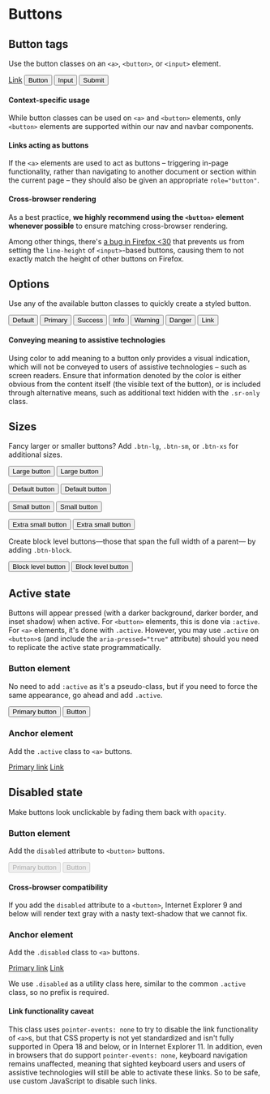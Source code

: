 <div class="bs-docs-section">
  <h1 id="buttons" class="page-header">Buttons</h1>

  <h2 id="buttons-tags">Button tags</h2>
  <p>Use the button classes on an <code>&lt;a&gt;</code>, <code>&lt;button&gt;</code>, or <code>&lt;input&gt;</code> element.</p>
  <form class="bs-example" data-example-id="btn-tags">
    <a class="btn btn-default" href="#" role="button">Link</a>
    <button class="btn btn-default" type="submit">Button</button>
    <input class="btn btn-default" type="button" value="Input">
    <input class="btn btn-default" type="submit" value="Submit">
  </form>


  <div class="bs-callout bs-callout-warning" id="callout-buttons-context-usage">
    <h4>Context-specific usage</h4>
    <p>While button classes can be used on <code>&lt;a&gt;</code> and <code>&lt;button&gt;</code> elements, only <code>&lt;button&gt;</code> elements are supported within our nav and navbar components.</p>
  </div>

  <div class="bs-callout bs-callout-warning" id="callout-buttons-anchor-accessibility">
    <h4>Links acting as buttons</h4>
    <p>If the <code>&lt;a&gt;</code> elements are used to act as buttons – triggering in-page functionality, rather than navigating to another document or section within the current page – they should also be given an appropriate <code>role="button"</code>.</p>
  </div>

  <div class="bs-callout bs-callout-warning" id="callout-buttons-ff-height">
    <h4>Cross-browser rendering</h4>
    <p>As a best practice, <strong>we highly recommend using the <code>&lt;button&gt;</code> element whenever possible</strong> to ensure matching cross-browser rendering.</p>
    <p>Among other things, there's <a href="https://bugzilla.mozilla.org/show_bug.cgi?id=697451">a bug in Firefox &lt;30</a> that prevents us from setting the <code>line-height</code> of <code>&lt;input&gt;</code>-based buttons, causing them to not exactly match the height of other buttons on Firefox.</p>
  </div>

  <h2 id="buttons-options">Options</h2>
  <p>Use any of the available button classes to quickly create a styled button.</p>
  <div class="bs-example" data-example-id="btn-variants">
    <button type="button" class="btn btn-default">Default</button>
    <button type="button" class="btn btn-primary">Primary</button>
    <button type="button" class="btn btn-success">Success</button>
    <button type="button" class="btn btn-info">Info</button>
    <button type="button" class="btn btn-warning">Warning</button>
    <button type="button" class="btn btn-danger">Danger</button>
    <button type="button" class="btn btn-link">Link</button>
  </div>


  <div class="bs-callout bs-callout-warning" id="callout-buttons-color-accessibility">
    <h4>Conveying meaning to assistive technologies</h4>
    <p>Using color to add meaning to a button only provides a visual indication, which will not be conveyed to users of assistive technologies – such as screen readers. Ensure that information denoted by the color is either obvious from the content itself (the visible text of the button), or is included through alternative means, such as additional text hidden with the <code>.sr-only</code> class.</p>
  </div>

  <h2 id="buttons-sizes">Sizes</h2>
  <p>Fancy larger or smaller buttons? Add <code>.btn-lg</code>, <code>.btn-sm</code>, or <code>.btn-xs</code> for additional sizes.</p>
  <div class="bs-example" data-example-id="btn-sizes">
    <p>
      <button type="button" class="btn btn-primary btn-lg">Large button</button>
      <button type="button" class="btn btn-default btn-lg">Large button</button>
    </p>
    <p>
      <button type="button" class="btn btn-primary">Default button</button>
      <button type="button" class="btn btn-default">Default button</button>
    </p>
    <p>
      <button type="button" class="btn btn-primary btn-sm">Small button</button>
      <button type="button" class="btn btn-default btn-sm">Small button</button>
    </p>
    <p>
      <button type="button" class="btn btn-primary btn-xs">Extra small button</button>
      <button type="button" class="btn btn-default btn-xs">Extra small button</button>
    </p>
  </div>


  <p>Create block level buttons&mdash;those that span the full width of a parent&mdash; by adding <code>.btn-block</code>.</p>
  <div class="bs-example" data-example-id="block-btns">
    <div class="well center-block" style="max-width: 400px;">
      <button type="button" class="btn btn-primary btn-lg btn-block">Block level button</button>
      <button type="button" class="btn btn-default btn-lg btn-block">Block level button</button>
    </div>
  </div>



  <h2 id="buttons-active">Active state</h2>
  <p>Buttons will appear pressed (with a darker background, darker border, and inset shadow) when active. For <code>&lt;button&gt;</code> elements, this is done via <code>:active</code>. For <code>&lt;a&gt;</code> elements, it's done with <code>.active</code>. However, you may use <code>.active</code> on <code>&lt;button&gt;</code>s (and include the <code>aria-pressed="true"</code> attribute) should you need to replicate the active state programmatically.</p>

  <h3>Button element</h3>
  <p>No need to add <code>:active</code> as it's a pseudo-class, but if you need to force the same appearance, go ahead and add <code>.active</code>.</p>
  <p class="bs-example" data-example-id="active-button-btns">
    <button type="button" class="btn btn-primary btn-lg active">Primary button</button>
    <button type="button" class="btn btn-default btn-lg active">Button</button>
  </p>


  <h3>Anchor element</h3>
  <p>Add the <code>.active</code> class to <code>&lt;a&gt;</code> buttons.</p>
  <p class="bs-example" data-example-id="active-anchor-btns">
    <a href="#" class="btn btn-primary btn-lg active" role="button">Primary link</a>
    <a href="#" class="btn btn-default btn-lg active" role="button">Link</a>
  </p>



  <h2 id="buttons-disabled">Disabled state</h2>
  <p>Make buttons look unclickable by fading them back with <code>opacity</code>.</p>

  <h3>Button element</h3>
  <p>Add the <code>disabled</code> attribute to <code>&lt;button&gt;</code> buttons.</p>
  <p class="bs-example" data-example-id="disabled-button-btns">
    <button type="button" class="btn btn-primary btn-lg" disabled="disabled">Primary button</button>
    <button type="button" class="btn btn-default btn-lg" disabled="disabled">Button</button>
  </p>


  <div class="bs-callout bs-callout-danger" id="callout-buttons-ie-disabled">
    <h4>Cross-browser compatibility</h4>
    <p>If you add the <code>disabled</code> attribute to a <code>&lt;button&gt;</code>, Internet Explorer 9 and below will render text gray with a nasty text-shadow that we cannot fix.</p>
  </div>

  <h3>Anchor element</h3>
  <p>Add the <code>.disabled</code> class to <code>&lt;a&gt;</code> buttons.</p>
  <p class="bs-example" data-example-id="disabled-anchor-btns">
    <a href="#" class="btn btn-primary btn-lg disabled" role="button">Primary link</a>
    <a href="#" class="btn btn-default btn-lg disabled" role="button">Link</a>
  </p>

  <p>
    We use <code>.disabled</code> as a utility class here, similar to the common <code>.active</code> class, so no prefix is required.
  </p>
  <div class="bs-callout bs-callout-warning" id="callout-buttons-disabled-anchor">
    <h4>Link functionality caveat</h4>
    <p>This class uses <code>pointer-events: none</code> to try to disable the link functionality of <code>&lt;a&gt;</code>s, but that CSS property is not yet standardized and isn't fully supported in Opera 18 and below, or in Internet Explorer 11. In addition, even in browsers that do support <code>pointer-events: none</code>, keyboard navigation remains unaffected, meaning that sighted keyboard users and users of assistive technologies will still be able to activate these links. So to be safe, use custom JavaScript to disable such links.</p>
  </div>

</div>
